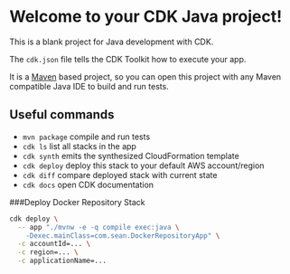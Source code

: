 # Welcome to your CDK Java project!

This is a blank project for Java development with CDK.

The `cdk.json` file tells the CDK Toolkit how to execute your app.

It is a [Maven](https://maven.apache.org/) based project, so you can open this project with any Maven compatible Java IDE to build and run tests.

## Useful commands

 * `mvn package`     compile and run tests
 * `cdk ls`          list all stacks in the app
 * `cdk synth`       emits the synthesized CloudFormation template
 * `cdk deploy`      deploy this stack to your default AWS account/region
 * `cdk diff`        compare deployed stack with current state
 * `cdk docs`        open CDK documentation


###Deploy Docker Repository Stack
```bash
cdk deploy \
  -- app "./mvnw -e -q compile exec:java \
    -Dexec.mainClass=com.sean.DockerRepositoryApp" \
  -c accountId=... \
  -c region=... \
  -c applicationName=...
```